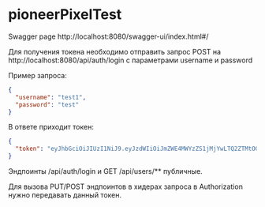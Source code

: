 # pioneerPixelTest

Swagger page http://localhost:8080/swagger-ui/index.html#/

Для получения токена необходимо отправить запрос POST на http://localhost:8080/api/auth/login с параметрами username и password

Пример запроса:
```json
{
  "username": "test1",
  "password": "test"
}
```
В ответе приходит токен:
```json
{
  "token": "eyJhbGciOiJIUzI1NiJ9.eyJzdWIiOiJmZWE4MWYzZS1jMjYwLTQ2ZTMtOGVjYi1hY2RjMzY2NGIxYzciLCJpYXQiOjE3NDcyOTc0NzcsImV4cCI6MTc0NzM4Mzg3N30.nYKIGKH3O1_V57xXBpu6aaisJ-5uAclpRACbv7Zrs0s"
}
```

Эндпоинты /api/auth/login и GET /api/users/** публичные.

Для вызова PUT/POST эндпоинтов в хидерах запроса в Authorization нужно передавать данный токен.

